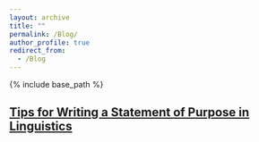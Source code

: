 ```yaml
---
layout: archive
title: ""
permalink: /Blog/
author_profile: true
redirect_from:
  - /Blog
---
```


{% include base_path %}

## [Tips for Writing a Statement of Purpose in Linguistics](https://rotsuprit.github.io/linguistics/sop_tips.md) 





 

